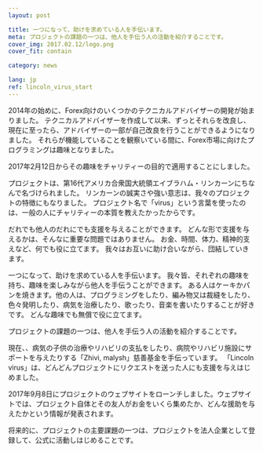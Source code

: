 ```yaml
---
layout: post

title: 一つになって、助けを求めている人を手伝います。
meta: プロジェクトの課題の一つは、他人を手伝う人の活動を紹介することです。
cover_img: 2017.02.12/logo.png
cover_fit: contain

category: news

lang: jp
ref: lincoln_virus_start
---
```


2014年の始めに、Forex向けのいくつかのテクニカルアドバイザーの開発が始まりました。
テクニカルアドバイザーを作成して以来、ずっとそれらを改良し、現在に至ったら、アドバイザーの一部が自己改良を行うことができるようになりました。
それらが機能していることを観察いている間に、Forex市場に向けたプログラミングは趣味となりました。

2017年2月12日からその趣味をチャリティーの目的で適用することにしました。

プロジェクトは、第16代アメリカ合衆国大統領エイブラハム・リンカーンにちなんで名づけられました。
リンカーンの誠実さや強い意志は、我々のプロジェクトの特徴にもなりました。
プロジェクト名で「virus」という言葉を使ったのは、一般の人にチャリティーの本質を教えたかったからです。

だれでも他人のだれにでも支援を与えることができます。
どんな形で支援を与えるかは、そんなに重要な問題ではありません。
お金、時間、体力、精神的支えなど、何でも役に立てます。
我々はお互いに助け合いながら、団結していきます。

一つになって、助けを求めている人を手伝います。
我々皆、それぞれの趣味を持ち、趣味を楽しみながら他人を手伝うことができます。
ある人はケーキかパンを焼きます。他の人は、プログラミングをしたり、編み物又は裁縫をしたり、色々発明したり、病気を治療したり、歌ったり、音楽を書いたりすることが好きです。
どんな趣味でも無償で役に立てます。

プロジェクトの課題の一つは、他人を手伝う人の活動を紹介することです。

現在、、病気の子供の治療やリハビリの支払をしたり、病院やリハビリ施設にサポートを与えたりする「Zhivi, malysh」慈善基金を手伝っています。
「Lincoln virus」は、どんどんプロジェクトにリクエストを送った人にも支援を与えはじめました。

2017年9月8日にプロジェクトのウェブサイトをローンチしました。ウェブサイトでは、プロジェクト自体とその友人がお金をいくら集めたか、どんな援助を与えたかという情報が発表されます。

将来的に、プロジェクトの主要課題の一つは、プロジェクトを法人企業として登録して、公式に活動しはじめることです。
